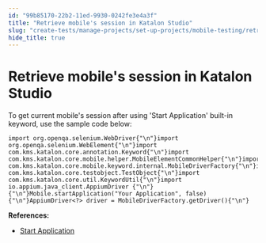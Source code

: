 ```yaml
---
id: "99b85170-22b2-11ed-9930-0242fe3e4a3f"
title: "Retrieve mobile's session in Katalon Studio"
slug: "create-tests/manage-projects/set-up-projects/mobile-testing/retrieve-mobiles-session-in-katalon-studio"
hide_title: true
---
```


# <a id="id" class="anchor_top_offset"/><a id="ariaid-title1" class="anchor_top_offset"/>Retrieve mobile's session in <span xmlns="http://www.w3.org/1999/xhtml" className="ph">Katalon Studio</span> 

<p xmlns="http://www.w3.org/1999/xhtml" className="p">To get current mobile's session after using 'Start Application' built-in keyword, use the sample code below:</p> 
<pre xmlns="http://www.w3.org/1999/xhtml" className="pre codeblock"><code>import org.openqa.selenium.WebDriver{"\n"}import org.openqa.selenium.WebElement{"\n"}import com.kms.katalon.core.annotation.Keyword{"\n"}import com.kms.katalon.core.mobile.helper.MobileElementCommonHelper{"\n"}import com.kms.katalon.core.mobile.keyword.internal.MobileDriverFactory{"\n"}import com.kms.katalon.core.testobject.TestObject{"\n"}import com.kms.katalon.core.util.KeywordUtil{"\n"}import io.appium.java_client.AppiumDriver {"\n"}{"\n"}Mobile.startApplication("Your Application", false){"\n"}AppiumDriver&lt;?&gt; driver = MobileDriverFactory.getDriver(){"\n"}</code></pre> 
<p xmlns="http://www.w3.org/1999/xhtml" className="p"><strong className="ph b">References:</strong></p> 
<ul xmlns="http://www.w3.org/1999/xhtml" className="ul"><li className="li"><a className="xref j-external-link" href="http://docs.katalon.com/display/KD/%5BMobile%5D+Start+Application" target="_blank">Start Application</a></li></ul> 
